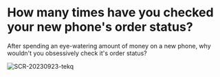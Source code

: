 # How many times have you checked your new phone's order status?

After spending an eye-watering amount of money on a new phone, why wouldn't you obsessively check it's order status?

![SCR-20230923-tekq](https://github.com/developedbytoby/how-many-times-have-you-checked-your-order-status/assets/77097223/78dbcebc-8d32-4b02-9961-b1e207d86ed7)
